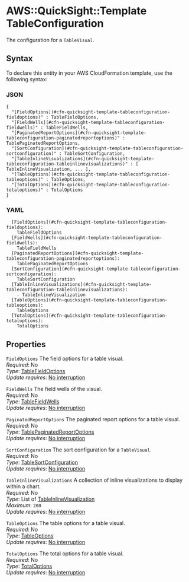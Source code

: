 # AWS::QuickSight::Template TableConfiguration<a name="aws-properties-quicksight-template-tableconfiguration"></a>

The configuration for a `TableVisual`\.

## Syntax<a name="aws-properties-quicksight-template-tableconfiguration-syntax"></a>

To declare this entity in your AWS CloudFormation template, use the following syntax:

### JSON<a name="aws-properties-quicksight-template-tableconfiguration-syntax.json"></a>

```
{
  "[FieldOptions](#cfn-quicksight-template-tableconfiguration-fieldoptions)" : TableFieldOptions,
  "[FieldWells](#cfn-quicksight-template-tableconfiguration-fieldwells)" : TableFieldWells,
  "[PaginatedReportOptions](#cfn-quicksight-template-tableconfiguration-paginatedreportoptions)" : TablePaginatedReportOptions,
  "[SortConfiguration](#cfn-quicksight-template-tableconfiguration-sortconfiguration)" : TableSortConfiguration,
  "[TableInlineVisualizations](#cfn-quicksight-template-tableconfiguration-tableinlinevisualizations)" : [ TableInlineVisualization, ... ],
  "[TableOptions](#cfn-quicksight-template-tableconfiguration-tableoptions)" : TableOptions,
  "[TotalOptions](#cfn-quicksight-template-tableconfiguration-totaloptions)" : TotalOptions
}
```

### YAML<a name="aws-properties-quicksight-template-tableconfiguration-syntax.yaml"></a>

```
  [FieldOptions](#cfn-quicksight-template-tableconfiguration-fieldoptions):
    TableFieldOptions
  [FieldWells](#cfn-quicksight-template-tableconfiguration-fieldwells):
    TableFieldWells
  [PaginatedReportOptions](#cfn-quicksight-template-tableconfiguration-paginatedreportoptions):
    TablePaginatedReportOptions
  [SortConfiguration](#cfn-quicksight-template-tableconfiguration-sortconfiguration):
    TableSortConfiguration
  [TableInlineVisualizations](#cfn-quicksight-template-tableconfiguration-tableinlinevisualizations):
    - TableInlineVisualization
  [TableOptions](#cfn-quicksight-template-tableconfiguration-tableoptions):
    TableOptions
  [TotalOptions](#cfn-quicksight-template-tableconfiguration-totaloptions):
    TotalOptions
```

## Properties<a name="aws-properties-quicksight-template-tableconfiguration-properties"></a>

`FieldOptions` <a name="cfn-quicksight-template-tableconfiguration-fieldoptions"></a>
The field options for a table visual\.  
_Required_: No  
_Type_: [TableFieldOptions](aws-properties-quicksight-template-tablefieldoptions.md)  
_Update requires_: [No interruption](https://docs.aws.amazon.com/AWSCloudFormation/latest/UserGuide/using-cfn-updating-stacks-update-behaviors.html#update-no-interrupt)

`FieldWells` <a name="cfn-quicksight-template-tableconfiguration-fieldwells"></a>
The field wells of the visual\.  
_Required_: No  
_Type_: [TableFieldWells](aws-properties-quicksight-template-tablefieldwells.md)  
_Update requires_: [No interruption](https://docs.aws.amazon.com/AWSCloudFormation/latest/UserGuide/using-cfn-updating-stacks-update-behaviors.html#update-no-interrupt)

`PaginatedReportOptions` <a name="cfn-quicksight-template-tableconfiguration-paginatedreportoptions"></a>
The paginated report options for a table visual\.  
_Required_: No  
_Type_: [TablePaginatedReportOptions](aws-properties-quicksight-template-tablepaginatedreportoptions.md)  
_Update requires_: [No interruption](https://docs.aws.amazon.com/AWSCloudFormation/latest/UserGuide/using-cfn-updating-stacks-update-behaviors.html#update-no-interrupt)

`SortConfiguration` <a name="cfn-quicksight-template-tableconfiguration-sortconfiguration"></a>
The sort configuration for a `TableVisual`\.  
_Required_: No  
_Type_: [TableSortConfiguration](aws-properties-quicksight-template-tablesortconfiguration.md)  
_Update requires_: [No interruption](https://docs.aws.amazon.com/AWSCloudFormation/latest/UserGuide/using-cfn-updating-stacks-update-behaviors.html#update-no-interrupt)

`TableInlineVisualizations` <a name="cfn-quicksight-template-tableconfiguration-tableinlinevisualizations"></a>
A collection of inline visualizations to display within a chart\.  
_Required_: No  
_Type_: List of [TableInlineVisualization](aws-properties-quicksight-template-tableinlinevisualization.md)  
_Maximum_: `200`  
_Update requires_: [No interruption](https://docs.aws.amazon.com/AWSCloudFormation/latest/UserGuide/using-cfn-updating-stacks-update-behaviors.html#update-no-interrupt)

`TableOptions` <a name="cfn-quicksight-template-tableconfiguration-tableoptions"></a>
The table options for a table visual\.  
_Required_: No  
_Type_: [TableOptions](aws-properties-quicksight-template-tableoptions.md)  
_Update requires_: [No interruption](https://docs.aws.amazon.com/AWSCloudFormation/latest/UserGuide/using-cfn-updating-stacks-update-behaviors.html#update-no-interrupt)

`TotalOptions` <a name="cfn-quicksight-template-tableconfiguration-totaloptions"></a>
The total options for a table visual\.  
_Required_: No  
_Type_: [TotalOptions](aws-properties-quicksight-template-totaloptions.md)  
_Update requires_: [No interruption](https://docs.aws.amazon.com/AWSCloudFormation/latest/UserGuide/using-cfn-updating-stacks-update-behaviors.html#update-no-interrupt)
